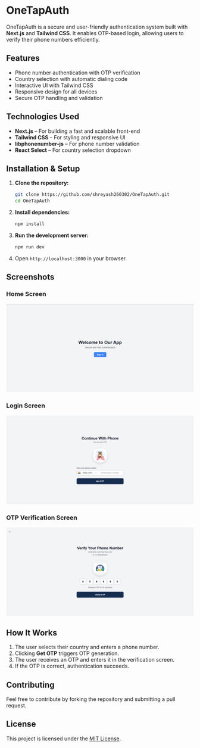 # OneTapAuth

OneTapAuth is a secure and user-friendly authentication system built with **Next.js** and **Tailwind CSS**. It enables OTP-based login, allowing users to verify their phone numbers efficiently.

## Features
- Phone number authentication with OTP verification
- Country selection with automatic dialing code
- Interactive UI with Tailwind CSS
- Responsive design for all devices
- Secure OTP handling and validation

## Technologies Used
- **Next.js** – For building a fast and scalable front-end
- **Tailwind CSS** – For styling and responsive UI
- **libphonenumber-js** – For phone number validation
- **React Select** – For country selection dropdown

## Installation & Setup

1. **Clone the repository:**
   ```sh
   git clone https://github.com/shreyash260302/OneTapAuth.git
   cd OneTapAuth
   ```
2. **Install dependencies:**
   ```sh
   npm install
   ```
3. **Run the development server:**
   ```sh
   npm run dev
   ```
4. Open `http://localhost:3000` in your browser.


## Screenshots

### Home Screen
![Home Screen](screenshots/Home.png)

### Login Screen
![Login Screen](screenshots/Login.png)

### OTP Verification Screen
![OTP Screen](screenshots/OTP.png)


## How It Works
1. The user selects their country and enters a phone number.
2. Clicking **Get OTP** triggers OTP generation.
3. The user receives an OTP and enters it in the verification screen.
4. If the OTP is correct, authentication succeeds.

## Contributing
Feel free to contribute by forking the repository and submitting a pull request.

## License
This project is licensed under the [MIT License](LICENSE).

